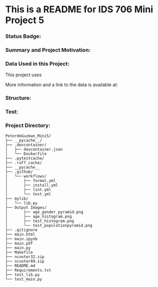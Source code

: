  # This is a README for IDS 706 Mini Project 5

### Status Badge:

### Summary and Project Motivation:


### Data Used in this Project:
This project uses 

More information and a link to the data is available at: 

### Structure:

### Test:


### Project Directory:
```
PeterdeGuzman_Mini5/
├── __pycache__/
├── .devcontainer/
│   ├── devcontainer.json
│   └── Dockerfile
├── .pytestcache/
├── .ruff_cache/
├── __pycache__
├── .github/
│   └── workflows/
│       ├── format.yml
│       ├── install.yml
│       ├── lint.yml
│       └── test.yml
├── mylib/
│   └── lib.py
├── Output Images/
│       ├── age_gender_pyramid.png
│       ├── age_histogram.png
│       ├── test_histogram.png
│       └── test_populationpyramid.png
├── .gitignore
├── main.html
├── main.ipynb
├── main.pdf
├── main.py
├── Makefile
├── ncvoter32.zip
├── ncvoter89.zip
├── README.md
├── Requirements.txt
├── test_lib.py
└── test_main.py
```


